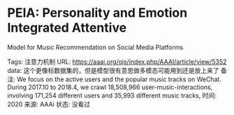 # PEIA: Personality and Emotion Integrated Attentive
Model for Music Recommendation on Social Media Platforms

Tags: 注意力机制
URL: https://aaai.org/ojs/index.php/AAAI/article/view/5352
data: 这个更像标数据集的，但是模型很有意思做多模态可能用到还是放上来了
备注: We focus on the active users and the popular music tracks
on WeChat. During 2017.10 to 2018.4, we crawl 18,508,966
user-music-interactions, involving 171,254 different users
and 35,993 different music tracks,
时间: 2020
来源: AAAi
状态: 没看过